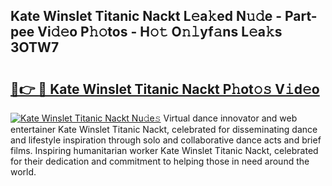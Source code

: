 ## Kate Winslet Titanic Nackt L𝚎a𝚔ed N𝚞𝚍e - Part-pee Vi𝚍𝚎o P𝚑𝚘tos - H𝚘𝚝 O𝚗𝚕yf𝚊ns L𝚎a𝚔s 3OTW7

# <h2><a href="http://kf2och.oniu.top/?m=Kate+Winslet+Titanic+Nackt">🔗👉 🔴 Kate Winslet Titanic Nackt P𝚑ot𝚘𝚜 V𝚒d𝚎o</a></h2>

[![Kate Winslet Titanic Nackt Nu𝚍e𝚜](https://i.imgur.com/0qMVB7G.gif)](http://kf2och.oniu.top/?m=Kate+Winslet+Titanic+Nackt)
Virtual dance innovator and web entertainer Kate Winslet Titanic Nackt, celebrated for disseminating dance and lifestyle inspiration through solo and collaborative dance acts and brief films. Inspiring humanitarian worker Kate Winslet Titanic Nackt, celebrated for their dedication and commitment to helping those in need around the world.  
